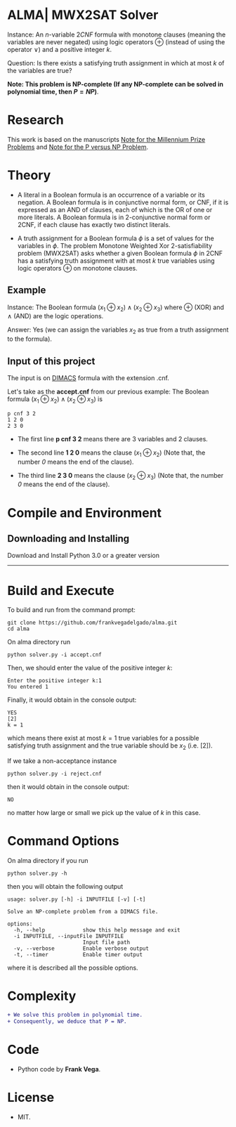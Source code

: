 # ALMA| MWX2SAT Solver

Instance: An $n$-variable $2CNF$ formula with monotone clauses (meaning the variables are never negated) using logic operators $\oplus$ (instead of using the operator $\vee$) and a positive integer $k$.

Question: Is there exists a satisfying truth assignment in which at most $k$ of the variables are true?
 
**Note: This problem is NP-complete (If any NP-complete can be solved in polynomial time, then $P = NP$)**.

# Research

This work is based on the manuscripts [Note for the Millennium Prize Problems](https://www.researchgate.net/publication/377808644_Note_for_the_Millennium_Prize_Problems) and [Note for the P versus NP Problem](https://www.researchgate.net/publication/377656601_Note_for_the_P_versus_NP_Problem).

# Theory

- A literal in a Boolean formula is an occurrence of a variable or its negation. A Boolean formula is in conjunctive normal form, or CNF, if it is expressed as an AND of clauses, each of which is the OR of one or more literals. A Boolean formula is in 2-conjunctive normal form or 2CNF, if each clause has exactly two distinct literals.

- A truth assignment for a Boolean formula $\phi$ is a set of values for the variables in $\phi$. The problem Monotone Weighted Xor 2-satisfiability problem (MWX2SAT) asks whether a given Boolean formula $\phi$ in 2CNF has a satisfying truth assignment with at most $k$ true variables using logic operators $\oplus$ on monotone clauses.

Example
----- 

Instance: The Boolean formula $(x_{1} \oplus x_{2}) \wedge (x_{2} \oplus x_{3})$ where $\oplus$ (XOR) and $\wedge$ (AND) are the logic operations.

Answer: Yes (we can assign the variables $x_{2}$ as true from a truth assignment to the formula).

Input of this project
-----

The input is on [DIMACS](http://www.satcompetition.org/2009/format-benchmarks2009.html) formula with the extension .cnf.
  
Let's take as the **accept.cnf** from our previous example: The Boolean formula $(x_{1} \oplus x_{2}) \wedge (x_{2} \oplus x_{3})$ is
```  
p cnf 3 2
1 2 0
2 3 0
```  

- The first line **p cnf 3 2** means there are 3 variables and 2 clauses.

- The second line **1 2 0** means the clause $(x_{1} \oplus x_{2})$ (Note that, the number *0* means the end of the clause).

- The third line **2 3 0** means the clause $(x_{2} \oplus x_{3})$ (Note that, the number *0* means the end of the clause).

# Compile and Environment

Downloading and Installing
-----

Download and Install Python 3.0 or a greater version 

-----

# Build and Execute

To build and run from the command prompt:

```
git clone https://github.com/frankvegadelgado/alma.git
cd alma
```

On alma directory run

```
python solver.py -i accept.cnf
```

Then, we should enter the value of the positive integer $k$:

```
Enter the positive integer k:1
You entered 1
```

Finally, it would obtain in the console output:

```
YES
[2]
k = 1
```

which means there exist at most $k = 1$ true variables for a possible satisfying truth assignment and the true variable should be $x_{2}$ (i.e. $[2]$).

If we take a non-acceptance instance 

```
python solver.py -i reject.cnf
```

then it would obtain in the console output:

```
NO
```

no matter how large or small we pick up the value of $k$ in this case.

# Command Options

On alma directory if you run

```
python solver.py -h
```

then you will obtain the following output

```
usage: solver.py [-h] -i INPUTFILE [-v] [-t]

Solve an NP-complete problem from a DIMACS file.

options:
  -h, --help            show this help message and exit
  -i INPUTFILE, --inputFile INPUTFILE
                        Input file path
  -v, --verbose         Enable verbose output
  -t, --timer           Enable timer output
```

where it is described all the possible options.

# Complexity

````diff
+ We solve this problem in polynomial time.
+ Consequently, we deduce that P = NP.
````

# Code

- Python code by **Frank Vega**.

# License
- MIT.